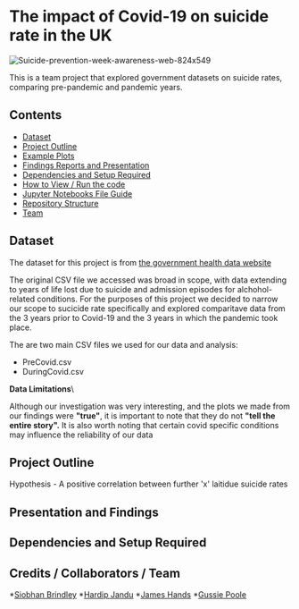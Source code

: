 # The impact of Covid-19 on suicide rate in the UK

![Suicide-prevention-week-awareness-web-824x549](https://user-images.githubusercontent.com/115706722/204639240-5241e6f1-d1eb-4871-bd40-3f665ee2e37f.jpg)

This is a team project that explored government datasets on suicide rates, comparing pre-pandemic and pandemic years.

## Contents

* [Dataset](#dataset-header)
* [Project Outline](#project-header)
* [Example Plots](#example-header)
* [Findings Reports and Presentation](#reports-header)
* [Dependencies and Setup Required](#dependencies-header)
* [How to View / Run the code](#how-header)
* [Jupyter Notebooks File Guide](#which-header)
* [Repository Structure](#structure-header)
* [Team](#team-header)

## <a id="dataset-header"></a>Dataset
The dataset for this project is from [the government health data website](https://fingertips.phe.org.uk/profile-group/mental-health/profile/suicide/data#page/9/gid/1938132828/pat/6/par/E12000001/ati/402/are/E08000024/iid/41001/age/285/sex/4/cat/-1/ctp/-1/yrr/3/cid/4/tbm/1/page-options/car-do-0) 

The original CSV file we accessed was broad in scope, with data extending to years of life lost due to suicide and admission episodes for alchohol-related conditions. For the purposes of this project we decided to narrow our scope to sucicide rate specifically and explored comparitave data from the 3 years prior to Covid-19 and the 3 years in which the pandemic took place. 

The are two main CSV files we used for our data and analysis:
* PreCovid.csv
* DuringCovid.csv


**Data Limitations**\

Although our investigation was very interesting, and the plots we made from our findings were **"true"**, it is important to note that they do not **"tell the entire story".** It is also worth noting that certain covid specific conditions may influence the reliability of our data 

## <a id="project-header"></a>Project Outline


Hypothesis - A positive correlation between further 'x' laitidue suicide rates 



## <a id="reports-header"></a>Presentation and Findings


## <a id="dependencies-header"></a>Dependencies and Setup Required

## <a id="team-header"></a>Credits / Collaborators / Team
*[Siobhan Brindley](https://github.com/SBrindley)
*[Hardip Jandu](https://github.com/HJandu)
*[James Hands](https://github.com/JamesHands18)
*[Gussie Poole](https://github.com/gussiepoole)
